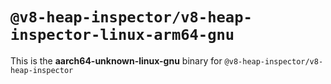 # `@v8-heap-inspector/v8-heap-inspector-linux-arm64-gnu`

This is the **aarch64-unknown-linux-gnu** binary for `@v8-heap-inspector/v8-heap-inspector`
